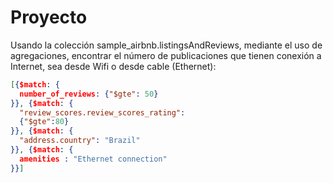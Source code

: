 # Proyecto

Usando la colección sample_airbnb.listingsAndReviews, mediante el uso de agregaciones, encontrar el número de publicaciones que tienen conexión a Internet, 
sea desde Wifi o desde cable (Ethernet):

```json
[{$match: {
  number_of_reviews: {"$gte": 50}
}}, {$match: {
  "review_scores.review_scores_rating":
  {"$gte":80}
}}, {$match: {
  "address.country": "Brazil"
}}, {$match: {
  amenities : "Ethernet connection"
}}]
```
